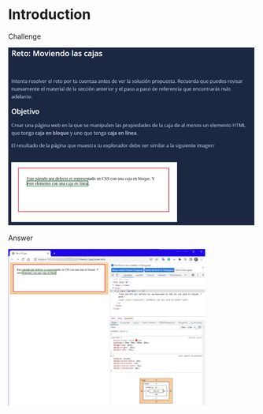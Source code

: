 # Introduction

Challenge

<img src="./figuresReadme/challenge_6_make_it_real_html_cajas.jpg" width="500"/>

Answer

<img src="./figuresReadme/challenge_6_answer_make_it_real_html_cajas.jpg" width="400"/>
